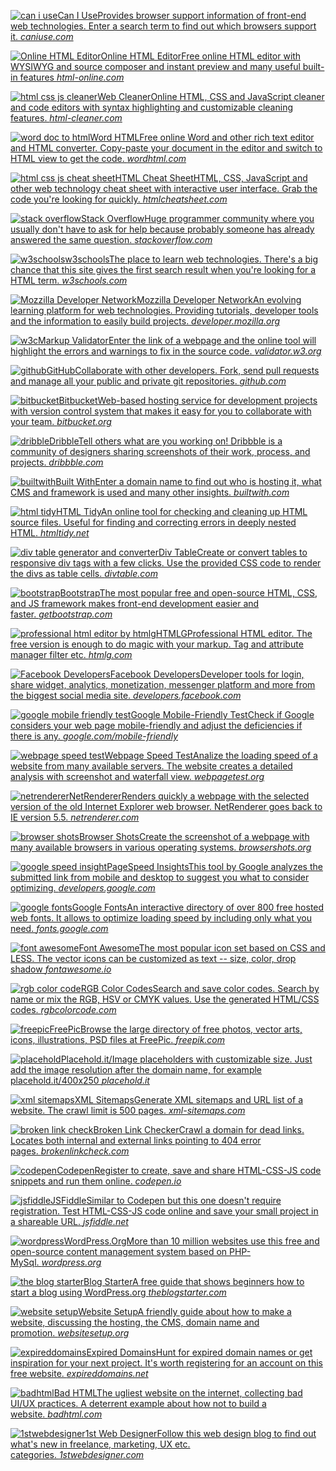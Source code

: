 [![can i use](https://html-css-js.com/images/banners/caniuse.jpg)Can I UseProvides browser support information of front-end web technologies. Enter a search term to find out which browsers support it. *caniuse.com*](https://caniuse.com/)

[![Online HTML Editor](https://html-css-js.com/images/banners/html-editor-online.jpg)Online HTML EditorFree online HTML editor with WYSIWYG and source composer and instant preview and many useful built-in features *html-online.com*](https://html-online.com/editor/)

[![html css js cleaner](https://html-css-js.com/images/banners/html-cleaner.jpg)Web CleanerOnline HTML, CSS and JavaScript cleaner and code editors with syntax highlighting and customizable cleaning features. *html-cleaner.com*](https://html-cleaner.com/)

[![word doc to html](https://html-css-js.com/images/banners/wordhtml.jpg)Word HTMLFree online Word and other rich text editor and HTML converter. Copy-paste your document in the editor and switch to HTML view to get the code. *wordhtml.com*](https://wordhtml.com/)

[![html css js cheat sheet](https://html-css-js.com/images/banners/html-cheat-sheet.jpg)HTML Cheat SheetHTML, CSS, JavaScript and other web technology cheat sheet with interactive user interface. Grab the code you're looking for quickly. *htmlcheatsheet.com*](https://htmlcheatsheet.com/)

[![stack overflow](https://html-css-js.com/images/banners/stackoverflow.jpg)Stack OverflowHuge programmer community where you usually don't have to ask for help because probably someone has already answered the same question. *stackoverflow.com*](https://stackoverflow.com/)

[![w3schools](https://html-css-js.com/images/banners/w3schools.jpg)w3schoolsThe place to learn web technologies. There's a big chance that this site gives the first search result when you're looking for a HTML term. *w3schools.com*](https://www.w3schools.com/)

[![Mozzilla Developer Network](https://html-css-js.com/images/banners/mdn.jpg)Mozzilla Developer NetworkAn evolving learning platform for web technologies. Providing tutorials, developer tools and the information to easily build projects. *developer.mozilla.org*](https://developer.mozilla.org/)

[![w3c](https://html-css-js.com/images/banners/w3c.jpg)Markup ValidatorEnter the link of a webpage and the online tool will highlight the errors and warnings to fix in the source code. *validator.w3.org*](https://validator.w3.org/)

[![github](https://html-css-js.com/images/banners/github.jpg)GitHubCollaborate with other developers. Fork, send pull requests and manage all your public and private git repositories. *github.com*](https://github.com/)

[![bitbucket](https://html-css-js.com/images/banners/bitbucket.jpg)BitbucketWeb-based hosting service for development projects with version control system that makes it easy for you to collaborate with your team. *bitbucket.org*](https://bitbucket.org/)

[![dribble](https://html-css-js.com/images/banners/dribble.jpg)DribbleTell others what are you working on! Dribbble is a community of designers sharing screenshots of their work, process, and projects. *dribbble.com*](https://dribbble.com/)

[![builtwith](https://html-css-js.com/images/banners/builtwith.jpg)Built WithEnter a domain name to find out who is hosting it, what CMS and framework is used and many other insights. *builtwith.com*](https://builtwith.com/)

[![html tidy](https://html-css-js.com/images/banners/html-tidy.jpg)HTML TidyAn online tool for checking and cleaning up HTML source files. Useful for finding and correcting errors in deeply nested HTML. *htmltidy.net*](https://htmltidy.net/)

[![div table generator and converter](https://html-css-js.com/images/banners/div-table.jpg)Div TableCreate or convert tables to responsive div tags with a few clicks. Use the provided CSS code to render the divs as table cells. *divtable.com*](https://divtable.com/)

[![bootstrap](https://html-css-js.com/images/banners/bootstrap.jpg)BootstrapThe most popular free and open-source HTML, CSS, and JS framework makes front-end development easier and faster. *getbootstrap.com*](https://getbootstrap.com/)

[![professional html editor by htmlg](https://html-css-js.com/images/banners/htmlg.jpg)HTMLGProfessional HTML editor. The free version is enough to do magic with your markup. Tag and attribute manager filter etc. *htmlg.com*](https://htmlg.com/html-editor/)

[![Facebook Developers](https://html-css-js.com/images/banners/facebook-developers.jpg)Facebook DevelopersDeveloper tools for login, share widget, analytics, monetization, messenger platform and more from the biggest social media site. *developers.facebook.com*](https://developers.facebook.com/)

[![google mobile friendly test](https://html-css-js.com/images/banners/google-mobile-friendly.jpg)Google Mobile-Friendly TestCheck if Google considers your web page mobile-friendly and adjust the deficiencies if there is any. *google.com/mobile-friendly*](https://search.google.com/test/mobile-friendly)

[![webpage speed test](https://html-css-js.com/images/banners/webpagetest.jpg)Webpage Speed TestAnalize the loading speed of a website from many available servers. The website creates a detailed analysis with screenshot and waterfall view. *webpagetest.org*](https://www.webpagetest.org/)

[![netrenderer](https://html-css-js.com/images/banners/netrenderer.jpg)NetRendererRenders quickly a webpage with the selected version of the old Internet Explorer web browser. NetRenderer goes back to IE version 5.5. *netrenderer.com*](https://netrenderer.com/)

[![browser shots](https://html-css-js.com/images/banners/browsershots.jpg)Browser ShotsCreate the screenshot of a webpage with many available browsers in various operating systems. *browsershots.org*](http://browsershots.org/)

[![google speed insight](https://html-css-js.com/images/banners/speed-insight.jpg)PageSpeed InsightsThis tool by Google analyzes the submitted link from mobile and desktop to suggest you what to consider optimizing. *developers.google.com*](https://developers.google.com/speed/pagespeed/insights/)

[![google fonts](https://html-css-js.com/images/banners/google-fonts.jpg)Google FontsAn interactive directory of over 800 free hosted web fonts. It allows to optimize loading speed by including only what you need. *fonts.google.com*](https://fonts.google.com/)

[![font awesome](https://html-css-js.com/images/banners/font-awesome.jpg)Font AwesomeThe most popular icon set based on CSS and LESS. The vector icons can be customized as text -- size, color, drop shadow *fontawesome.io*](https://fontawesome.com/)

[![rgb color code](https://html-css-js.com/images/banners/rgb-color-code.jpg)RGB Color CodesSearch and save color codes. Search by name or mix the RGB, HSV or CMYK values. Use the generated HTML/CSS codes. *rgbcolorcode.com*](https://rgbcolorcode.com/)

[![freepic](https://html-css-js.com/images/banners/freepic.jpg)FreePicBrowse the large directory of free photos, vector arts, icons, illustrations, PSD files at FreePic. *freepik.com*](https://www.freepik.com/)

[![placehold](https://html-css-js.com/images/banners/placeholdit.jpg)Placehold.it/Image placeholders with customizable size. Just add the image resolution after the domain name, for example placehold.it/400x250 *placehold.it*](https://placehold.it/)

[![xml sitemaps](https://html-css-js.com/images/banners/xml-sitemaps.jpg)XML SitemapsGenerate XML sitemaps and URL list of a website. The crawl limit is 500 pages. *xml-sitemaps.com*](https://www.xml-sitemaps.com/)

[![broken link check](https://html-css-js.com/images/banners/brokenlinkcheck.jpg)Broken Link CheckerCrawl a domain for dead links. Locates both internal and external links pointing to 404 error pages. *brokenlinkcheck.com*](http://www.brokenlinkcheck.com/)

[![codepen](https://html-css-js.com/images/banners/codepen.jpg)CodepenRegister to create, save and share HTML-CSS-JS code snippets and run them online. *codepen.io*](https://codepen.io/)

[![jsfiddle](https://html-css-js.com/images/banners/jsfiddle.jpg)JSFiddleSimilar to Codepen but this one doesn't require registration. Test HTML-CSS-JS code online and save your small project in a shareable URL. *jsfiddle.net*](https://jsfiddle.net/)

[![wordpress](https://html-css-js.com/images/banners/wordpress.jpg)WordPress.OrgMore than 10 million websites use this free and open-source content management system based on PHP-MySql. *wordpress.org*](https://wordpress.org/)

[![the blog starter](https://html-css-js.com/images/banners/blogstarter.jpg)Blog StarterA free guide that shows beginners how to start a blog using WordPress.org *theblogstarter.com*](https://www.theblogstarter.com/)

[![website setup](https://html-css-js.com/images/banners/websitesetup.jpg)Website SetupA friendly guide about how to make a website, discussing the hosting, the CMS, domain name and promotion. *websitesetup.org*](https://websitesetup.org/)

[![expireddomains](https://html-css-js.com/images/banners/expireddomains.jpg)Expired DomainsHunt for expired domain names or get inspiration for your next project. It's worth registering for an account on this free website. *expireddomains.net*](https://www.expireddomains.net/)

[![badhtml](https://html-css-js.com/images/banners/badhtml.jpg)Bad HTMLThe ugliest website on the internet, collecting bad UI/UX practices. A deterrent example about how not to build a website. *badhtml.com*](https://badhtml.com/)

[![1stwebdesigner](https://html-css-js.com/images/banners/1stwebdesign.jpg)1st Web DesignerFollow this web design blog to find out what's new in freelance, marketing, UX etc. categories. *1stwebdesigner.com*](https://1stwebdesigner.com/)
